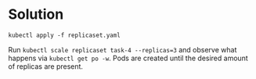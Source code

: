 # Solution

`kubectl apply -f replicaset.yaml`

Run `kubectl scale replicaset task-4 --replicas=3` and observe what happens via `kubectl get po -w`. Pods are created until the desired amount of replicas are present.